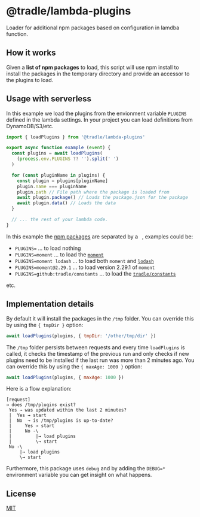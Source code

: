 # @tradle/lambda-plugins

Loader for additional npm packages based on configuration in lamdba function.

## How it works

Given a **list of npm packages** to load, this script will use npm install to
install the packages in the temporary directory and provide an accessor to the plugins to load.

## Usage with serverless

In this example we load the plugins from the envionment variable `PLUGINS` defined
in the lambda settings. In your project you can load definitions from DynamoDB/S3/etc.

```js
import { loadPlugins } from '@tradle/lambda-plugins'

export async function example (event) {
  const plugins = await loadPlugins(
    (process.env.PLUGINS ?? '').split(' ')
  )

  for (const pluginName in plugins) {
    const plugin = plugins[pluginName]
    plugin.name === pluginName
    plugin.path // File path where the package is loaded from
    await plugin.package() // Loads the package.json for the package
    await plugin.data() // Loads the data
  }

  // ... the rest of your lambda code.
}
```

In this example the [npm packages][] are separated by a ` `, examples could be:

- `PLUGINS=` ... to load nothing
- `PLUGINS=moment` ... to load the [`moment`](https://npmjs.com/package/moment)
- `PLUGINS=moment lodash` ... to load both `moment` and [`lodash`](https://npmjs.com/package/lodash)
- `PLUGINS=moment@2.29.1` ... to load version 2.29.1 of `moment`
- `PLUGINS=github:tradle/constants` ... to load the [`tradle/constants`](https://github.com/tradle/constants)

etc.

[npm packages]: https://docs.npmjs.com/cli/v7/commands/npm-install#description

## Implementation details

By default it will install the packages in the `/tmp` folder. You can override
this by using the `{ tmpDir }` option:

```js
await loadPlugins(plugins, { tmpDir: '/other/tmp/dir' })
```

The `/tmp` folder persists between requests and every time `loadPlugins` is called,
it checks the timestamp of the previous run and only checks if new plugins need to
be installed if the last run was more than 2 minutes ago. You can override this by
using the `{ maxAge: 1000 }` option:

```js
await loadPlugins(plugins, { maxAge: 1000 })
```

Here is a flow explanation:

```
[request]
→ does /tmp/plugins exist?
 Yes → was updated within the last 2 minutes?
 |  Yes → start
 |  No  → is /tmp/plugins is up-to-date?
 |     Yes → start
 |     No -\  
 |         |→ load plugins
 |         \→ start
 No -\
     |→ load plugins
     \→ start
```

Furthermore, this package uses `debug` and by adding the `DEBUG=*` environment
variable you can get insight on what happens.

## License

[MIT](./LICENSE)
